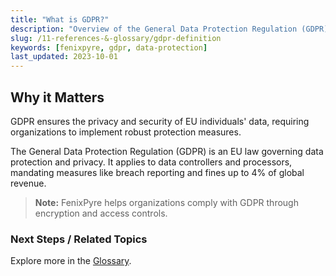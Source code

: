 ```yaml
---
title: "What is GDPR?"
description: "Overview of the General Data Protection Regulation (GDPR) and its implications for data protection."
slug: /11-references-&-glossary/gdpr-definition
keywords: [fenixpyre, gdpr, data-protection]
last_updated: 2023-10-01
---
```


## Why it Matters
GDPR ensures the privacy and security of EU individuals' data, requiring organizations to implement robust protection measures.

The General Data Protection Regulation (GDPR) is an EU law governing data protection and privacy. It applies to data controllers and processors, mandating measures like breach reporting and fines up to 4% of global revenue.

> **Note:** FenixPyre helps organizations comply with GDPR through encryption and access controls.

### Next Steps / Related Topics
Explore more in the [Glossary](/11-references-&-glossary/index.md).
